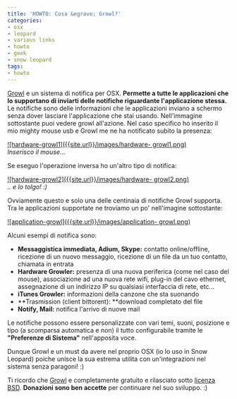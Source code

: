 ```yaml
---
title: 'HOWTO: Cosa &egrave; Growl?'
categories:
- osx
- leopard
- various links
- howto
- geek
- snow leopard
tags:
- howto
---
```

[Growl](http://growl.info/) e un sistema di notifica per OSX. **Permette a
tutte le applicazioni che lo supportano di inviarti delle notifiche
riguardante l'applicazione stessa.** Le notifiche sono delle informazioni che
le applicazioni inviano a schermo senza dover lasciare l'applicazione che stai
usando. Nell'immagine sottostante puoi vedere growl all'azione. Nel caso
specifico ho inserito il mio mighty mouse usb e Growl me ne ha notificato
subito la presenza:

[![hardware-growl1]({{site.url}}/images/hardware-
growl1.png)]({{site.url}}/images/hardware-growl1.png)  
_Inserisco il mouse..._

Se eseguo l'operazione inversa ho un'altro tipo di notifica:

[![hardware-growl2]({{site.url}}/images/hardware-
growl2.png)]({{site.url}}/images/hardware-growl2.png)  
_.. e lo tolgo! :)_

Ovviamente questo e solo una delle centinaia di notifiche Growl supporta. Tra
le applicazioni supportate ne troviamo un po' nell'imagine sottostante:

[![application-growl]({{site.url}}/images/application-
growl.png)]({{site.url}}/images/application-growl.png)

Alcuni esempi di notifica sono:

  * **Messaggistica immediata, Adium, Skype:** contatto online/offline, ricezione di un nuovo messaggio, ricezione di un file da un tuo contatto, chiamata in entrata
  * **Hardware Growler:** presenza di una nuova periferica (come nel caso del mouse), associazione ad una nuova rete wifi, plug-in del cavo ethernet, assegnazione di un indirizzo IP su qualsiasi interfaccia di rete, etc...
  * **iTunes Growler:** informazioni della canzone che sta suonando
  * **Trasmission (client bittorent): **download completato del file
  * **Notify, Mail:** notifica l'arrivo di nuove mail
  

  
Le notifiche possono essere personalizzate con vari temi, suoni, posizione e
tipo (a scomparsa automatica e non) il tutto configurabile tramite le
**"Preferenze di Sistema"** nell'apposita voce.

Dunque Growl e un must da avere nel proprio OSX (io lo uso in Snow Leopard)
poiche unisce la sua estrema utilita con un'integrazioni nel sistema senza
paragoni! :)

Ti ricordo che [Growl](http://growl.info/) e completamente gratuito e
rilasciato sotto [licenza BSD](http://it.wikipedia.org/wiki/Licenze_BSD).
**Donazioni sono ben accette** per continuare nel suo sviluppo. :)

